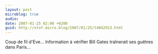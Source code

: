 ```yaml
---
layout: post
microblog: true
audio: 
date: 2007-01-25 02:00 +0200
guid: http://xtof.micro.blog/2007/01/25/t4042913.html
---
```

Coup de fil d'Eve... Information à vérifier Bill Gates traînerait ses guêtres dans Paris...
